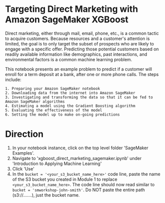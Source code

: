 # Targeting Direct Marketing with Amazon SageMaker XGBoost

Direct marketing, either through mail, email, phone, etc., is a common tactic to acquire customers. Because resources and a customer's attention is limited, the goal is to only target the subset of prospects who are likely to engage with a specific offer. Predicting those potential customers based on readily available information like demographics, past interactions, and environmental factors is a common machine learning problem.

This notebook presents an example problem to predict if a customer will enroll for a term deposit at a bank, after one or more phone calls. The steps include:

    1. Preparing your Amazon SageMaker notebook
    2. Downloading data from the internet into Amazon SageMaker
    3. Investigating and transforming the data so that it can be fed to Amazon SageMaker algorithms
    4. Estimating a model using the Gradient Boosting algorithm
    5. Evaluating the effectiveness of the model
    6. Setting the model up to make on-going predictions

# Direction

1. In your notebook instance, click on the top level folder 'SageMaker Examples'.
2. Navigate to 'xgboost_direct_marketing_sagemaker.ipynb' under 'Introduction to Applying Machine Learning'
3. Click 'Use'
4. In the `bucket = '<your_s3_bucket_name_here>'` code line, paste the name of the S3 bucket you created in Module 1 to 
   replace `<your_s3_bucket_name_here>`.  The code line should now read similar to `bucket = 'smworkshop-john-smith'`.
   Do NOT paste the entire path (s3://.......), just the bucket name.
